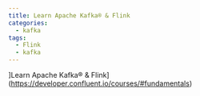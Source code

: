 ```yaml
---
title: Learn Apache Kafka® & Flink
categories:
  - kafka
tags: 
  - Flink
  - kafka
---
```



]Learn Apache Kafka® & Flink](https://developer.confluent.io/courses/#fundamentals)

